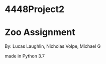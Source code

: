 # 4448Project2
# Zoo Assignment
 
By: Lucas Laughlin, Nicholas Volpe, Michael G

made in Python 3.7
